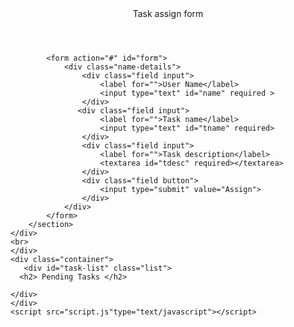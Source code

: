 <!DOCTYPE html>
<html lang="en">
<head>
    <meta charset="UTF-8">
    <meta http-equiv="X-UA-Compatible" content="IE=edge">
    <meta name="viewport" content="width=device-width, initial-scale=1.0">
    <title>task2</title>
    <link rel="stylesheet" href="style.css" type="text/css">
    
</head>
<body>
<div class="container">
    <div class="wrapper">
        <section class="form">
            <header>Task assign form</header>
            
            <form action="#" id="form">
                <div class="name-details">
                    <div class="field input">
                        <label for="">User Name</label>
                        <input type="text" id="name" required >
                    </div>
                   <div class="field input">
                        <label for="">Task name</label>
                        <input type="text" id="tname" required>
                    </div>
                    <div class="field input">
                        <label for="">Task description</label>
                        <textarea id="tdesc" required></textarea>
                    </div>
                    <div class="field button">
                        <input type="submit" value="Assign">
                    </div>
                </div>
            </form>
        </section>
    </div>
    <br>
    </div>
    <div class="container">
       <div id="task-list" class="list">
      <h2> Pending Tasks </h2>
      
    </div>
    </div>
    <script src="script.js"type="text/javascript"></script>
</body>
</html>
